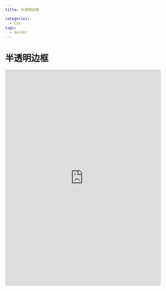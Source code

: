```yaml
---
title: 半透明边框

categories:
  - CSS
tags:
  - border
---
```


# 半透明边框

<iframe height="700" style="width: 100%;" scrolling="no" title="半透明边框" src="https://codepen.io/javascriptfield/embed/vYREPqY?default-tab=html%2Cresult" frameborder="no" loading="lazy" allowtransparency="true" allowfullscreen="true">
  See the Pen <a href="https://codepen.io/javascriptfield/pen/vYREPqY">
  半透明边框</a> by ye (<a href="https://codepen.io/javascriptfield">@javascriptfield</a>)
  on <a href="https://codepen.io">CodePen</a>.
</iframe>

